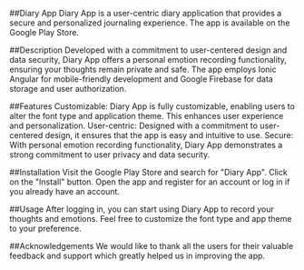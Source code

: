 ##Diary App
Diary App is a user-centric diary application that provides a secure and personalized journaling experience. The app is available on the Google Play Store.

##Description
Developed with a commitment to user-centered design and data security, Diary App offers a personal emotion recording functionality, ensuring your thoughts remain private and safe. The app employs Ionic Angular for mobile-friendly development and Google Firebase for data storage and user authorization.

##Features
Customizable: Diary App is fully customizable, enabling users to alter the font type and application theme. This enhances user experience and personalization.
User-centric: Designed with a commitment to user-centered design, it ensures that the app is easy and intuitive to use.
Secure: With personal emotion recording functionality, Diary App demonstrates a strong commitment to user privacy and data security.

##Installation
Visit the Google Play Store and search for "Diary App".
Click on the "Install" button.
Open the app and register for an account or log in if you already have an account.

##Usage
After logging in, you can start using Diary App to record your thoughts and emotions. Feel free to customize the font type and app theme to your preference.

##Acknowledgements
We would like to thank all the users for their valuable feedback and support which greatly helped us in improving the app.


